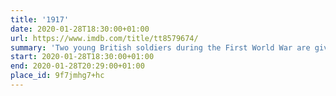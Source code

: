 ```yaml
---
title: '1917'
date: 2020-01-28T18:30:00+01:00
url: https://www.imdb.com/title/tt8579674/
summary: 'Two young British soldiers during the First World War are given an impossible mission: deliver a message deep in enemy territory that will stop 1,600 men, and one of the soldiers’ brothers, from walking straight into a deadly trap.'
start: 2020-01-28T18:30:00+01:00
end: 2020-01-28T20:29:00+01:00
place_id: 9f7jmhg7+hc
---
```

